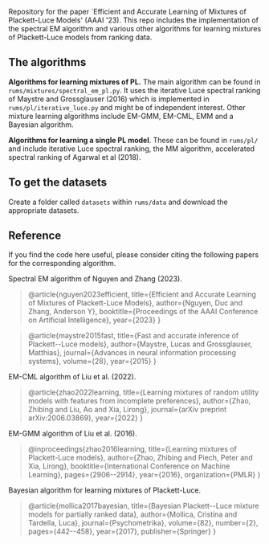 Repository for the paper `Efficient and Accurate Learning of Mixtures of Plackett-Luce Models' (AAAI '23). This repo includes the implementation of the spectral EM algorithm and various other algorithms for learning mixtures of Plackett-Luce models from ranking data. 

## The algorithms

**Algorithms for learning mixtures of PL.** The main algorithm can be found in `rums/mixtures/spectral_em_pl.py`. It uses the iterative Luce spectral ranking of Maystre and Grossglauser (2016) which is implemented in `rums/pl/iterative_luce.py` and might be of independent interest. Other mixture learning algorithms include EM-GMM, EM-CML, EMM and a Bayesian algorithm.

**Algorithms for learning a single PL model**. These can be found in `rums/pl/` and include iterative Luce spectral ranking, the MM algorithm, accelerated spectral ranking of Agarwal et al (2018).

## To get the datasets

Create a folder called `datasets` within `rums/data` and download the appropriate datasets.


## Reference

If you find the code here useful, please consider citing the following papers for the corresponding algorithm.

Spectral EM algorithm of Nguyen and Zhang (2023).

> @article{nguyen2023efficient,
>  title={Efficient and Accurate Learning of Mixtures of Plackett-Luce Models},
>  author={Nguyen, Duc and Zhang, Anderson Y},
>  booktitle={Proceedings of the AAAI Conference on Artificial Intelligence},
>  year={2023}
> }

> @article{maystre2015fast,
>  title={Fast and accurate inference of Plackett--Luce models},
>  author={Maystre, Lucas and Grossglauser, Matthias},
>  journal={Advances in neural information processing systems},
>  volume={28},
>  year={2015}
> }

EM-CML algorithm of Liu et al. (2022).

> @article{zhao2022learning,
>  title={Learning mixtures of random utility models with features from incomplete preferences},
>  author={Zhao, Zhibing and Liu, Ao and Xia, Lirong},
>  journal={arXiv preprint arXiv:2006.03869},
>  year={2022}
> }

EM-GMM algorithm of Liu et al. (2016).

> @inproceedings{zhao2016learning,
>  title={Learning mixtures of Plackett-Luce models},
>  author={Zhao, Zhibing and Piech, Peter and Xia, Lirong},
>  booktitle={International Conference on Machine Learning},
>  pages={2906--2914},
>  year={2016},
>  organization={PMLR}
> }

Bayesian algorithm for learning mixtures of Plackett-Luce.

> @article{mollica2017bayesian,
>  title={Bayesian Plackett--Luce mixture models for partially ranked data},
>  author={Mollica, Cristina and Tardella, Luca},
>  journal={Psychometrika},
>  volume={82},
>  number={2},
>  pages={442--458},
>  year={2017},
>  publisher={Springer}
> }